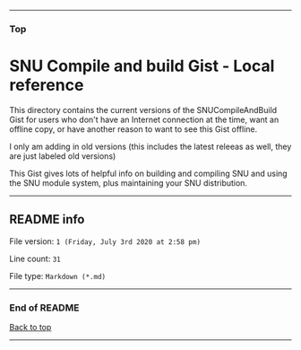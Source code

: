 
***

### Top

# SNU Compile and build Gist - Local reference

This directory contains the current versions of the SNUCompileAndBuild Gist for users who don't have an Internet connection at the time, want an offline copy, or have another reason to want to see this Gist offline.

I only am adding in old versions (this includes the latest releeas as well, they are just labeled old versions)

This Gist gives lots of helpful info on building and compiling SNU and using the SNU module system, plus maintaining your SNU distribution.

***

## README info

File version: `1 (Friday, July 3rd 2020 at 2:58 pm)`

Line count: `31`

File type: `Markdown (*.md)`

***

### End of README

[Back to top](#Top)

***
